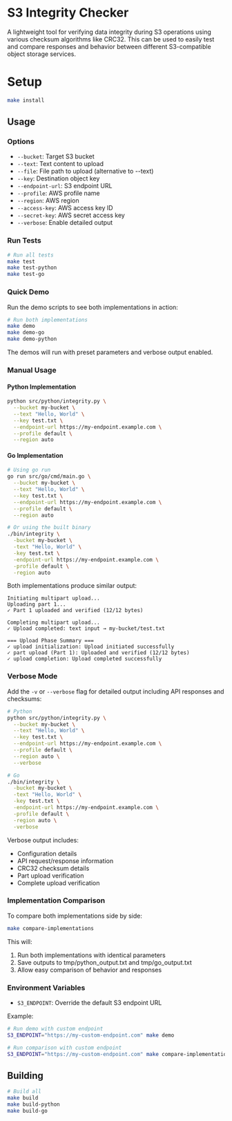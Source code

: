 # S3 Integrity Checker

A lightweight tool for verifying data integrity during S3 operations using various checksum algorithms like CRC32. This can be used to easily test and compare responses and behavior between different S3-compatible object storage services.

# Setup
```bash
make install
```

## Usage

### Options
- `--bucket`: Target S3 bucket
- `--text`: Text content to upload
- `--file`: File path to upload (alternative to --text)
- `--key`: Destination object key
- `--endpoint-url`: S3 endpoint URL
- `--profile`: AWS profile name
- `--region`: AWS region
- `--access-key`: AWS access key ID
- `--secret-key`: AWS secret access key
- `--verbose`: Enable detailed output

### Run Tests
```bash
# Run all tests
make test
make test-python
make test-go
```

### Quick Demo
Run the demo scripts to see both implementations in action:

```bash
# Run both implementations
make demo
make demo-go
make demo-python
```

The demos will run with preset parameters and verbose output enabled.

### Manual Usage

#### Python Implementation
```bash
python src/python/integrity.py \
  --bucket my-bucket \
  --text "Hello, World" \
  --key test.txt \
  --endpoint-url https://my-endpoint.example.com \
  --profile default \
  --region auto
```

#### Go Implementation
```bash
# Using go run
go run src/go/cmd/main.go \
  --bucket my-bucket \
  --text "Hello, World" \
  --key test.txt \
  --endpoint-url https://my-endpoint.example.com \
  --profile default \
  --region auto

# Or using the built binary
./bin/integrity \
  -bucket my-bucket \
  -text "Hello, World" \
  -key test.txt \
  -endpoint-url https://my-endpoint.example.com \
  -profile default \
  -region auto
```

Both implementations produce similar output:
```
Initiating multipart upload...
Uploading part 1...
✓ Part 1 uploaded and verified (12/12 bytes)

Completing multipart upload...
✓ Upload completed: text input → my-bucket/test.txt

=== Upload Phase Summary ===
✓ upload initialization: Upload initiated successfully
✓ part upload (Part 1): Uploaded and verified (12/12 bytes)
✓ upload completion: Upload completed successfully
```

### Verbose Mode
Add the `-v` or `--verbose` flag for detailed output including API responses and checksums:

```bash
# Python
python src/python/integrity.py \
  --bucket my-bucket \
  --text "Hello, World" \
  --key test.txt \
  --endpoint-url https://my-endpoint.example.com \
  --profile default \
  --region auto \
  --verbose

# Go
./bin/integrity \
  -bucket my-bucket \
  -text "Hello, World" \
  -key test.txt \
  -endpoint-url https://my-endpoint.example.com \
  -profile default \
  -region auto \
  -verbose
```

Verbose output includes:
- Configuration details
- API request/response information
- CRC32 checksum details
- Part upload verification
- Complete upload verification

### Implementation Comparison
To compare both implementations side by side:

```bash
make compare-implementations
```

This will:
1. Run both implementations with identical parameters
2. Save outputs to tmp/python_output.txt and tmp/go_output.txt
3. Allow easy comparison of behavior and responses

### Environment Variables
- `S3_ENDPOINT`: Override the default S3 endpoint URL

Example:
```bash
# Run demo with custom endpoint
S3_ENDPOINT="https://my-custom-endpoint.com" make demo

# Run comparison with custom endpoint
S3_ENDPOINT="https://my-custom-endpoint.com" make compare-implementations
```

## Building
```bash
# Build all
make build
make build-python
make build-go
```
